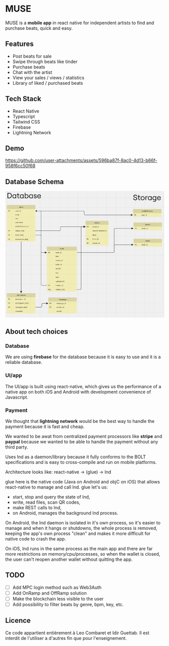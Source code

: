 # MUSE

MUSE is a **mobile app** in react native for independent artists to find and purchase beats, quick and easy.

## Features

- Post beats for sale
- Swipe through beats like tinder
- Purchase beats
- Chat with the artist
- View your sales / views / statistics
- Library of liked / purchased beats

## Tech Stack

- React Native
- Typescript
- Tailwind CSS
- Firebase
- Lightning Network

## Demo

https://github.com/user-attachments/assets/596ba87f-8ac0-4d13-b66f-958f6cc50f68


## Database Schema

![alt text](image.png)

## About tech choices

### Database

We are using **firebase** for the database because it is easy to use and it is a reliable database.

### UI/app

The UI/app is built using react-native, which gives us the performance of a native app on both iOS and Android with development convenience of Javascript.

### Payment

We thought that **lightning network** would be the best way to handle the payment because it is fast and cheap.

We wanted to be awat from centralized payment processors like **stripe** and **paypal** because we wanted to be able to handle the payment without any third party.

Uses lnd as a daemon/library because it fully conforms to the BOLT specifications and is easy to cross-compile and run on mobile platforms.

Architecture looks like: react-native -> (glue) -> lnd

glue here is the native code (Java on Android and objC on iOS) that allows react-native to manage and call lnd. glue let's us:

- start, stop and query the state of lnd,
- write, read files, scan QR codes,
- make REST calls to lnd,
- on Android, manages the background lnd process.

On Android, the lnd daemon is isolated in it's own process, so it's easier to manage and when it hangs or shutdowns, the whole process is removed, keeping the app's own process "clean" and makes it more difficult for native code to crash the app.

On iOS, lnd runs in the same process as the main app and there are far more restrictions on memory/cpu/processes, so when the wallet is closed, the user can't reopen another wallet without quitting the app.

## TODO

- [ ] Add MPC login method such as Web3Auth
- [ ] Add OnRamp and OffRamp solution
- [ ] Make the blockchain less visible to the user
- [ ] Add possibility to filter beats by genre, bpm, key, etc.

## Licence

Ce code appartient entièrement à Leo Combaret et Idir Guettab. Il est interdit de l'utiliser a d'autres fin que pour l'enseignement.
